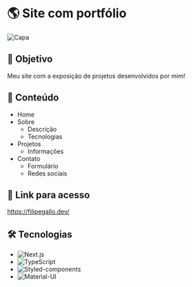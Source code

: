 # 🌎 Site com portfólio

![Capa](https://i.imgur.com/taq3N92.png)

## 🎯 Objetivo

Meu site com a exposição de projetos desenvolvidos por mim!

## 📰 Conteúdo

- Home
- Sobre
  - Descrição
  - Tecnologias
- Projetos
  - Informações
- Contato
  - Formulário
  - Redes sociais

## 🔗 Link para acesso

https://filipegallo.dev/

## 🛠 Tecnologias

- ![Next.js](https://img.shields.io/badge/Next-black?style=for-the-badge&logo=next.js&logoColor=white)
- ![TypeScript](https://img.shields.io/badge/TypeScript-007ACC?style=for-the-badge&logo=typescript&logoColor=white)
- ![Styled-components](https://img.shields.io/badge/styled--components-DB7093?style=for-the-badge&logo=styled-components&logoColor=white)
- ![Material-UI](https://img.shields.io/badge/Material--UI-0081CB?style=for-the-badge&logo=material-ui&logoColor=white)
